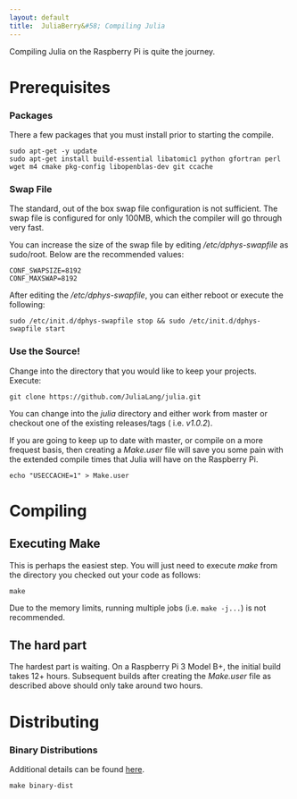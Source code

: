 ```yaml
---
layout: default
title:  JuliaBerry&#58; Compiling Julia
---
```


Compiling Julia on the Raspberry Pi is quite the journey.

# Prerequisites
### Packages
There a few packages that you must install prior to starting the compile.

```
sudo apt-get -y update 
sudo apt-get install build-essential libatomic1 python gfortran perl wget m4 cmake pkg-config libopenblas-dev git ccache
```

### Swap File
The standard, out of the box swap file configuration is not sufficient.  The swap file is configured for only 100MB, which
the compiler will go through very fast.

You can increase the size of the swap file by editing */etc/dphys-swapfile* as sudo/root.  Below are the recommended values:

```
CONF_SWAPSIZE=8192
CONF_MAXSWAP=8192
```

After editing the */etc/dphys-swapfile*, you can either reboot or execute the following:

```
sudo /etc/init.d/dphys-swapfile stop && sudo /etc/init.d/dphys-swapfile start
```

### Use the Source!

Change into the directory that you would like to keep your projects.  Execute:

```
git clone https://github.com/JuliaLang/julia.git
```

You can change into the *julia* directory and either work from master or checkout one of the existing releases/tags ( i.e. _v1.0.2_).

If you are going to keep up to date with master, or compile on a more frequest basis, then creating a *Make.user* file will save you some pain
with the extended compile times that Julia will have on the Raspberry Pi.

```
echo "USECCACHE=1" > Make.user
```

# Compiling
## Executing Make

This is perhaps the easiest step.  You will just need to execute *make* from the directory you checked out your code as follows:

```
make
```

Due to the memory limits, running multiple jobs (i.e. `make -j...`) is not recommended.

## The hard part
The hardest part is waiting.  On a Raspberry Pi 3 Model B+, the initial build takes 12+ hours.  Subsequent builds after creating the _Make.user_ file as described above should only take around two hours.

# Distributing
### Binary Distributions
Additional details can be found [here](https://github.com/JuliaLang/julia/blob/master/DISTRIBUTING.md).

```
make binary-dist
```
